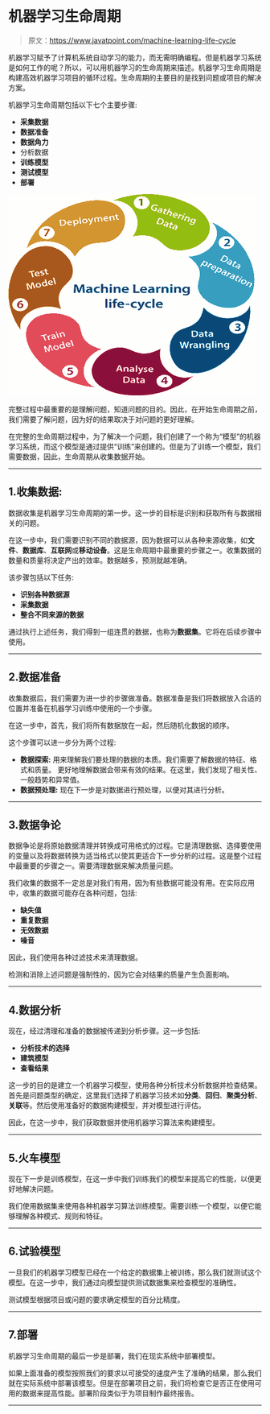 # 机器学习生命周期

> 原文：<https://www.javatpoint.com/machine-learning-life-cycle>

机器学习赋予了计算机系统自动学习的能力，而无需明确编程。但是机器学习系统是如何工作的呢？所以，可以用机器学习的生命周期来描述。机器学习生命周期是构建高效机器学习项目的循环过程。生命周期的主要目的是找到问题或项目的解决方案。

机器学习生命周期包括以下七个主要步骤:

*   **采集数据**
*   **数据准备**
*   **数据角力**
*   分析数据
*   **训练模型**
*   **测试模型**
*   **部署**

![Machine learning Life cycle](img/79f15e87e3bbb50e5bf95173fde86914.png)

完整过程中最重要的是理解问题，知道问题的目的。因此，在开始生命周期之前，我们需要了解问题，因为好的结果取决于对问题的更好理解。

在完整的生命周期过程中，为了解决一个问题，我们创建了一个称为“模型”的机器学习系统，而这个模型是通过提供“训练”来创建的。但是为了训练一个模型，我们需要数据，因此，生命周期从收集数据开始。

* * *

## 1.收集数据:

数据收集是机器学习生命周期的第一步。这一步的目标是识别和获取所有与数据相关的问题。

在这一步中，我们需要识别不同的数据源，因为数据可以从各种来源收集，如**文件**、**数据库**、**互联网**或**移动设备**。这是生命周期中最重要的步骤之一。收集数据的数量和质量将决定产出的效率。数据越多，预测就越准确。

该步骤包括以下任务:

*   **识别各种数据源**
*   **采集数据**
*   **整合不同来源的数据**

通过执行上述任务，我们得到一组连贯的数据，也称为**数据集**。它将在后续步骤中使用。

* * *

## 2.数据准备

收集数据后，我们需要为进一步的步骤做准备。数据准备是我们将数据放入合适的位置并准备在机器学习训练中使用的一个步骤。

在这一步中，首先，我们将所有数据放在一起，然后随机化数据的顺序。

这个步骤可以进一步分为两个过程:

*   **数据探索:**
    用来理解我们要处理的数据的本质。我们需要了解数据的特征、格式和质量。
    更好地理解数据会带来有效的结果。在这里，我们发现了相关性、一般趋势和异常值。
*   **数据预处理:**
    现在下一步是对数据进行预处理，以便对其进行分析。

* * *

## 3.数据争论

数据争论是将原始数据清理并转换成可用格式的过程。它是清理数据、选择要使用的变量以及将数据转换为适当格式以使其更适合下一步分析的过程。这是整个过程中最重要的步骤之一。需要清理数据来解决质量问题。

我们收集的数据不一定总是对我们有用，因为有些数据可能没有用。在实际应用中，收集的数据可能存在各种问题，包括:

*   **缺失值**
*   **重复数据**
*   **无效数据**
*   **噪音**

因此，我们使用各种过滤技术来清理数据。

检测和消除上述问题是强制性的，因为它会对结果的质量产生负面影响。

* * *

## 4.数据分析

现在，经过清理和准备的数据被传递到分析步骤。这一步包括:

*   **分析技术的选择**
*   **建筑模型**
*   **查看结果**

这一步的目的是建立一个机器学习模型，使用各种分析技术分析数据并检查结果。首先是问题类型的确定，这里我们选择了机器学习技术如**分类**、**回归**、**聚类分析**、**关联**等。然后使用准备好的数据构建模型，并对模型进行评估。

因此，在这一步中，我们获取数据并使用机器学习算法来构建模型。

* * *

## 5.火车模型

现在下一步是训练模型，在这一步中我们训练我们的模型来提高它的性能，以便更好地解决问题。

我们使用数据集来使用各种机器学习算法训练模型。需要训练一个模型，以便它能够理解各种模式、规则和特征。

* * *

## 6.试验模型

一旦我们的机器学习模型已经在一个给定的数据集上被训练，那么我们就测试这个模型。在这一步中，我们通过向模型提供测试数据集来检查模型的准确性。

测试模型根据项目或问题的要求确定模型的百分比精度。

* * *

## 7.部署

机器学习生命周期的最后一步是部署，我们在现实系统中部署模型。

如果上面准备的模型按照我们的要求以可接受的速度产生了准确的结果，那么我们就在实际系统中部署该模型。但是在部署项目之前，我们将检查它是否正在使用可用的数据来提高性能。部署阶段类似于为项目制作最终报告。

* * *